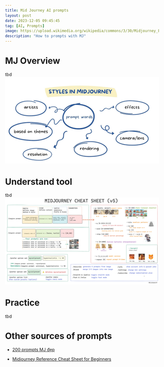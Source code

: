 ```yaml
---
title: Mid Journey AI prompts
layout: post
date: 2023-12-05 09:45:45
tag: [AI, Prompts]
image: https://upload.wikimedia.org/wikipedia/commons/3/30/Midjourney_Emblem_%E2%80%94_June.png
description: "How to prompts with MJ"
---
```


# MJ Overview
tbd
![Styles in Midjourney](/assets/img/research/image-3.png)
# Understand tool
tbd
![MJ cheat sheet (v5)](/assets/img/research/image-2.png)
# Practice
tbd
# Other sources of prompts

- [200 prompts MJ đẹp](https://shop.blogchiasekienthuc.com/200-prompt-midjourney-dep/)

- [Midjourney Reference Cheat Sheet for Beginners](https://www.reddit.com/r/midjourney/comments/147uzki/midjourney_reference_cheat_sheet_for_beginners/)